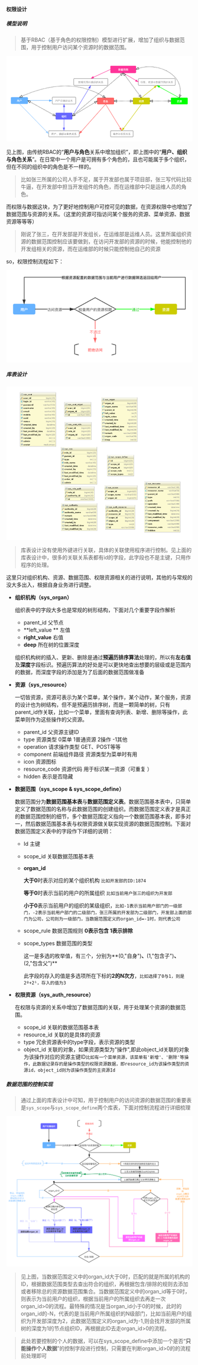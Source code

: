#### 权限设计

##### 模型说明

> 基于RBAC（基于角色的权限控制）模型进行扩展，增加了组织与数据范围，用于控制用户访问某个资源时的数据范围。

![权限设计](./static/权限设计.png)

见上图，由传统RBAC的“**用户与角色**关系中增加组织”，即上图中的“**用户、组织与角色关系**”。在日常中一个用户是可拥有多个角色的，且也可能属于多个组织，但在不同的组织中的角色是不一样的。

> 比如张三所属的公司人手不足，属于开发部也属于项目部，张三写代码比较牛逼，在开发部中担当开发组件的角色，而在运维部中只是运维人员的角色。

而权限与数据这块，为了更好地控制用户可控可见的数据，在资源权限中也增加了数据范围与资源的关系。（这里的资源可指访问某个服务的资源、菜单资源、数据资源等等等）

> 刚说了张三，在开发部是开发组长，在运维部是运维人员。这里所属组织资源的数据范围控制应该要做到，在访问开发部的资源的时候，他能控制他的开发组相关的资源，而在运维部的时候只能控制他自己的资源

so，权限控制流程如下：

![权限控制流程](./static/权限控制流程.png)



##### 库表设计

![权限库表设计](./static/权限库表设计.png)

> 库表设计没有使用外键进行关联，具体的关联使用程序进行控制。见上面的库表设计中，很多的关联关系表都有id的字段，此字段也不是主键，只用作程序的处理。

这里只对组织机构、资源、数据范围、权限资源相关的进行说明，其他的与常规的没大多出入，根据自身业务进行调整。

- **组织机构（sys_organ）**

  组织表中的字段大多也是常规的树形结构，下面对几个重要字段作解析

  - parent_id  父节点
  - **left_value ** 左值
  - **right_value**  右值
  - **deep**   所在树的位置深度

  组织机构树的插入、更新、删除是通过**预遍历排序算法**处理的，所以有**左右值**及**深度**字段标识。预遍历算法的好处是可以更快地查出想要的层级或是范围内的数据，而深度字段的添加是为了后面的数据范围做准备

- **资源（sys_resource）**

  一切皆资源，资源可表示为某个菜单，某个操作，某个动作，某个服务，资源的设计也为树结构，但不是预遍历排序树，而是一颗简单的树，只有parent_id作关联，比如一个菜单，里面有查询列表、新增、删除等操作，此菜单则作为这些操作的父资源。

  - parent_id 父资源主键ID
  - type  资源类型  0菜单 1普通资源 2操作 -1其他
  - operation 请求操作类型  GET、POST等等
  - component  前端组件路径   资源类型为菜单时有用
  - icon  资源图标
  - resource_code 资源代码   用于标识某一资源（可重复 ）
  - hidden  表示是否隐藏

- **数据范围（sys_scope & sys_scope_define）**

  数据范围分为**数据范围基本表**与**数据范围定义表**。数据范围基本表中，只简单定义了数据范围的名称与此数据范围的创建组织。而数据范围定义表才是真正的数据范围控制的细节，多个数据范围定义指向一个数据范围基本表，即多对一，然后数据范围基本表与权限资源做关联实现资源的数据范围控制。下面对数据范围定义表中的字段作下详细的说明：

  - Id	主键

  - scope_id  关联数据范围基本表

  - **organ_id**  

    **大于0**时表示对应的某个组织机构  `比如开发部的ID:1874`

    **等于0**时表示当前的用户的所属组织 `比如当前用户张三的组织为开发部`

    **小于0**表示当前用户的组织的某级组织，`比如-1表示当前用户部门的一级部门，-2表示当前用户部门的二级部门，张三所属的开发部为二级部门，开发部上面的部门为公司，公司则为一级部门，当数据范围定义的organ_id=-1时，则代表公司`
    
  - scope_rule  数据范围规则  **0表示包含  1表示排除**
  
  - scope_types 数据范围的类型  
  
    这一是多选的枚举值，有三个，分别为**(0,"自身")**、**(1,"包含子")**、**(2,"包含父")**
  
    此字段的存入的值是多选项所在下标的**2的N次方**，`比如选择了0与1，则是2º+2¹，存入的值为3`

- **权限资源（sys_auth_resource）**

  在权限与资源的关系中增加了数据范围的关联，用于处理某个资源的数据范围。

  - scope_id  关联的数据范围基本表
  - resource_id  关联的是具体的资源
  - type  冗余资源表中的type字段，表示资源的类型
  - object_id  关联的对象，如果资源类型为"操作",即此object_id关联的对象为该操作对应的资源主键ID`比如有一个菜单资源，该菜单有'新增'、'删除'等操作，此数据记录存的是操作类型的权限资源数据，即resource_id为该操作类型的资源id，object_id则为该操作类型的主资源Id`



##### 数据范围的控制实现

> 通过上面的库表设计中可知，用于控制用户的访问资源的数据范围的重要表是`sys_scope`与`sys_scope_define`两个库表，下面对控制流程进行详细梳理

![数据范围控制流程](./static/数据范围控制流程.png)

> 见上图，当数据范围定义中的organ_id大于0时，匹配的就是所属的机构的ID，根据数据范围类型去查出符合的组织，再根据包含/排除的规则去添加或者移除总的资源数据范围集合。当数据范围定义中的organ_id等于0时，则表示为当前用户的组织，根据当前用户的所属组织去再走一次organ_id>0的流程。最特殊的情况是当organ_id小于0的时候，此时的organ_id的-N，代表的是当前用户所属组织的N级部门，比如当前用户的组织为开发部深度为2，此数据范围定义的organ_id为-1,则会找开发部的所属树的深度为1的节点组织ID，再根据此ID去走organ_id>0的流程。



>此处若要控制的个人的数据，可以在sys_scope_define中添加一个是否“**只能操作个人数据**”的控制字段进行控制，只需要在判断organ_id>0的的流程前处理即可








​    

​    